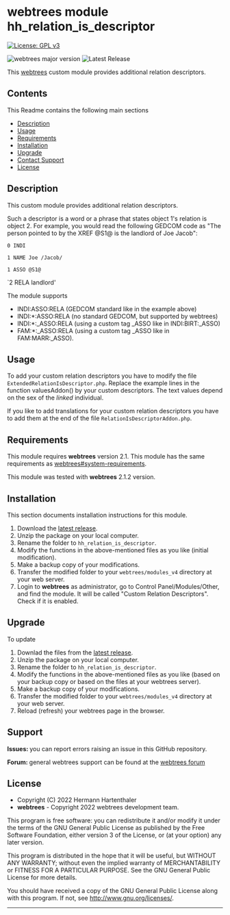 
# webtrees module hh_relation_is_descriptor

[![License: GPL v3](https://img.shields.io/badge/License-GPL%20v3-blue.svg)](http://www.gnu.org/licenses/gpl-3.0)

![webtrees major version](https://img.shields.io/badge/webtrees-v2.1.x-green)
![Latest Release](https://img.shields.io/github/v/release/hartenthaler/hh_relation_is_descriptor)

This [webtrees](https://www.webtrees.net/) custom module
provides additional relation descriptors.

## Contents
This Readme contains the following main sections

* [Description](#description)
* [Usage](#usage)
* [Requirements](#requirements)
* [Installation](#installation)
* [Upgrade](#upgrade)
* [Contact Support](#support)
* [License](#license)

<a name="description"></a>
## Description

This custom module
provides additional relation descriptors.

Such a descriptor is a word or a phrase that states
object 1's relation is object 2.
For example, you would read the following GEDCOM code as
"The person pointed to by the XREF @S1@ is the landlord of Joe Jacob":

`0 INDI`

`1 NAME Joe /Jacob/`

`1 ASSO @S1@`

`2 RELA landlord'

The module supports
* INDI:ASSO:RELA (GEDCOM standard like in the example above)
* INDI:*:ASSO:RELA (no standard GEDCOM, but supported by webtrees)
* INDI:*:_ASSO:RELA (using a custom tag _ASSO like in INDI:BIRT:_ASSO)
* FAM:*:_ASSO:RELA (using a custom tag _ASSO like in FAM:MARR:_ASSO).

<a name="usage"></a>
## Usage

To add your custom relation descriptors
you have to modify the file `ExtendedRelationIsDescriptor.php`.
Replace the example lines in the function valuesAddon() by your custom descriptors.
The text values depend on the sex of the *linked* individual.

If you like to add translations for your custom relation descriptors
you have to add them at the end of the file `RelationIsDescriptorAddon.php`.

<a name="requirements"></a>
## Requirements

This module requires **webtrees** version 2.1.
This module has the same requirements as [webtrees#system-requirements](https://github.com/fisharebest/webtrees#system-requirements).

This module was tested with **webtrees** 2.1.2 version.

<a name="installation"></a>
## Installation

This section documents installation instructions for this module.

1. Download the [latest release](https://github.com/hartenthaler/hh_relation_is_descriptor/releases/latest).
2. Unzip the package on your local computer. 
3. Rename the folder to `hh_relation_is_descriptor`.
4. Modify the functions in the above-mentioned files as you like (initial modification).
5. Make a backup copy of your modifications.
6. Transfer the modified folder to your `webtrees/modules_v4` directory at your web server.
7. Login to **webtrees** as administrator, go to <span class="pointer">Control Panel/Modules/Other</span>,
   and find the module. It will be called "Custom Relation Descriptors". Check if it is enabled.

<a name="upgrade"></a>
## Upgrade

To update
1. Downlad the files from the [latest release](https://github.com/hartenthaler/hh_relation_is_descriptor/releases/latest).
2. Unzip the package on your local computer.
3. Rename the folder to `hh_relation_is_descriptor`.
4. Modify the functions in the above-mentioned files as you like (based on your backup copy or based on the files at your webtrees server).
5. Make a backup copy of your modifications.
6. Transfer the modified folder to your `webtrees/modules_v4` directory at your web server. 
7. Reload (refresh) your webtrees page in the browser.

<a name="support"></a>
## Support

<span style="font-weight: bold;">Issues: </span>you can report errors raising an issue in this GitHub repository.

<span style="font-weight: bold;">Forum: </span>general webtrees support can be found at the [webtrees forum](http://www.webtrees.net/)

<a name="license"></a>
## License

* Copyright (C) 2022 Hermann Hartenthaler
* **webtrees** - Copyright 2022 webtrees development team.

This program is free software: you can redistribute it and/or modify
it under the terms of the GNU General Public License as published by
the Free Software Foundation, either version 3 of the License, or
(at your option) any later version.

This program is distributed in the hope that it will be useful,
but WITHOUT ANY WARRANTY; without even the implied warranty of
MERCHANTABILITY or FITNESS FOR A PARTICULAR PURPOSE. See the
GNU General Public License for more details.

You should have received a copy of the GNU General Public License
along with this program. If not, see <http://www.gnu.org/licenses/>.

* * *
